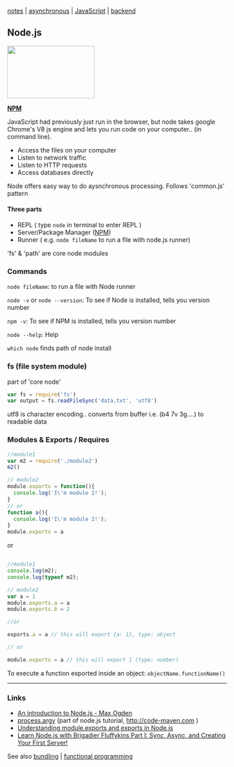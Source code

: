 [notes](../notes.md) | [asynchronous](../async.md) | [JavaScript](notes.md) | [backend](../backend.md)

## Node.js
<a href='https://nodejs.org/en/'><img src="https://nodejs.org/static/images/logos/nodejs-new-pantone-black.png" height="120" width="200"></a>

**[NPM](npm.md)**

JavaScript had previously just run in the browser, but node takes google Chrome's V8 js engine and lets you run code on your computer.. (in command line).
- Access the files on your computer
- Listen to network traffic
- Listen to HTTP requests
- Access databases directly

Node offers easy way to do aysnchronous processing. Follows 'common.js' pattern

#### Three parts
- REPL ( type `node` in terminal to enter REPL )
- Server/Package Manager ([NPM](npm.md))
- Runner ( e.g. `node fileName` to run a file with node.js runner)

'fs' & 'path' are core node modules

### Commands
`node fileName`: to run a file with Node runner

`node -v` or `node --version`: To see if Node is installed, tells you version number

`npm -v`: To see if NPM is installed, tells you version number

`node --help`: Help

`which node` finds path of node install


### fs (file system module)
part of 'core node'
```javascript
var fs = require('fs')
var output = fs.readFileSync('data.txt', 'utf8')
```
utf8 is character encoding.. converts from buffer i.e. (b4 7v 3g....) to readable data

### Modules & Exports / Requires

```javascript
//module1
var m2 = require('./module2')
m2()

```
```javascript
// module2
module.exports = function(){
  console.log('I\'m module 2!');
}
// or
function a(){
  console.log('I\'m module 2!');
}
module.exports = a


```
or
```javascript

//module1
console.log(m2);
console.log(typeof m2);

```

```javascript
// module2
var a = 1
module.exports.a = a
module.exports.b = 2

//or

exports.a = a // this will export {a: 1}, type: object

// or

module.exports = a // this will export 1 (type: number)

```

To execute a function exported inside an object: `objectName.functionName()`

---

### Links
- [An introduction to Node.js - Max Ogden](https://github.com/maxogden/art-of-node)
- [process.argv](http://code-maven.com/argv-raw-command-line-arguments-in-nodejs) (part of node.js tutorial, http://code-maven.com )
- [Understanding module.exports and exports in Node.js](https://www.sitepoint.com/understanding-module-exports-exports-node-js/)
- [Learn Node.js with Brigadier Fluffykins Part I: Sync, Async, and Creating Your First Server!](https://medium.freecodecamp.com/learn-node-js-with-brigadier-fluffykins-i-basics-async-sync-create-your-first-server-b9e54a45e108#.x7dcs09wk)

See also [bundling](../bundling.md) | [functional programming](../functional.md)

